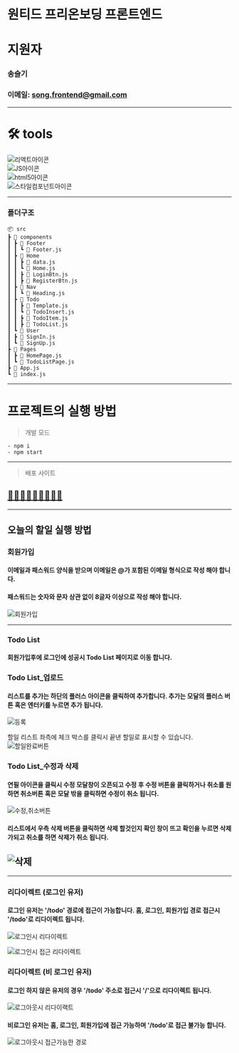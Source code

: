 # 원티드 프리온보딩 프론트엔드

# 지원자

### 송슬기

### 이메일: [song.frontend@gmail.com](song.frontend@gmail.com)

---

# 🛠 tools

![리액트아이콘](https://img.shields.io/badge/React-61DAFB?style=flat&logo=React&logoColor=white '리액트아이콘') <br/>
![JS아이콘](https://img.shields.io/badge/JavaScript-F7DF1E?style=for-the-badge&logo=JavaScript&logoColor=white 'JS아이콘') <br/>
![html5아이콘](https://img.shields.io/badge/HTML5-E34F26?style=for-the-badge&logo=HTML5&logoColor=white 'html아이콘') <br/>
![스타일컴포넌트아이콘](https://img.shields.io/badge/styled-components-DB7093?style=flat&logo=styled-components&logoColor=white '스타일컴포넌트아이콘')

---

### 폴더구조

```
📦 src
┣ 📂 components
┃ ┣ 📂 Footer
┃ ┃ ┗ 📜 Footer.js
┃ ┣ 📂 Home
┃ ┃ ┣ 📜 data.js
┃ ┃ ┗ 📜 Home.js
┃ ┃ ┣ 📜 LoginBtn.js
┃ ┃ ┣ 📜 RegisterBtn.js
┃ ┣ 📂 Nav
┃ ┃ ┗ 📜 Heading.js
┃ ┣ 📂 Todo
┃ ┃ ┣ 📜 Template.js
┃ ┃ ┗ 📜 TodoInsert.js
┃ ┃ ┣ 📜 TodoItem.js
┃ ┃ ┣ 📜 TodoList.js
┃ ┗ 📂 User
┃ ┣ 📜 SignIn.js
┃ ┗ 📜 SignUp.js
┣ 📂 Pages
┃ ┣ 📜 HomePage.js
┃ ┗ 📜 TodoListPage.js
┣ 📜 App.js
┗ 📜 index.js
```

---

# 프로젝트의 실행 방법

> 개발 모드

```
- npm i
- npm start

```

---

> 배포 사이트

## [👩🏼‍💻👩🏼‍💻👩🏼‍💻](https://magical-kringle-b05b00.netlify.app/)

---

## 오늘의 할일 실행 방법

### 회원가입

#### 이메일과 패스워드 양식을 받으며 이메일은 @가 포함된 이메일 형식으로 작성 해야 합니다.

#### 패스워드는 숫자와 문자 상관 없이 8글자 이상으로 작성 해야 합니다.

![회원가입](https://user-images.githubusercontent.com/104307213/195785305-7e508d9d-643c-4189-ab88-3bcfea1c7e0c.gif)

---

### Todo List

#### 회원가입후에 로그인에 성공시 Todo List 페이지로 이동 합니다.

### Todo List\_업로드

#### 리스트를 추가는 하단의 플러스 아이콘을 클릭하여 추가합니다. 추가는 모달의 플러스 버튼 혹은 엔터키를 누르면 추가 됩니다.

![등록](https://user-images.githubusercontent.com/104307213/195785651-ea275ed8-36ca-4660-afeb-8180fa944891.gif)

할일 리스트 좌측에 체크 박스를 클릭시 끝낸 할일로 표시할 수 있습니다.
![할일완료버튼](https://user-images.githubusercontent.com/104307213/195785974-57f09d6b-7c8f-487e-b6ed-3bc1922005bb.gif)

### Todo List\_수정과 삭제

#### 연필 아이콘을 클릭시 수정 모달창이 오픈되고 수정 후 수정 버튼을 클릭하거나 취소를 원하면 취소버튼 혹은 모달 밖을 클릭하면 수정이 취소 됩니다.

![수정,취소버튼](https://user-images.githubusercontent.com/104307213/195786210-b137c8a1-3a64-4cc1-bd6c-d1e7495d30d8.gif)

#### 리스트에서 우측 삭제 버튼을 클릭하면 삭제 할것인지 확인 창이 뜨고 확인을 누르면 삭제가되고 취소를 하면 삭제가 취소 됩니다.

## ![삭제](https://user-images.githubusercontent.com/104307213/195786470-1da51854-1b68-4d86-b48b-deff09c98394.gif)

---

### 리다이렉트 (로그인 유저)

#### 로그인 유저는 '/todo' 경로에 접근이 가능합니다. 홈, 로그인, 회원가입 경로 접근시 '/todo'로 리다이렉트 됩니다.

![로그인시 리다이렉트](https://user-images.githubusercontent.com/104307213/195786571-853ac8ba-a474-4076-8851-6f50d95ca21c.gif)

![로그인시 접근 리다이렉트](https://user-images.githubusercontent.com/104307213/195786982-c2dc6bd3-780a-4669-a390-5e1aef81c697.gif)

### 리다이렉트 (비 로그인 유저)

#### 로그인 하지 않은 유저의 경우 '/todo' 주소로 접근시 '/'으로 리다이렉트 됩니다.

![로그아웃시 리다이랙트](https://user-images.githubusercontent.com/104307213/195787066-fbfe254f-f060-424d-a262-e59f63e9db77.gif)

#### 비로그인 유저는 홈, 로그인, 회원가입에 접근 가능하며 '/todo'로 접근 불가능 합니다.

![로그아웃시 접근가능한 경로](https://user-images.githubusercontent.com/104307213/195787029-bcfbae9e-929e-4c82-a7f8-246fdcf8de74.gif)
